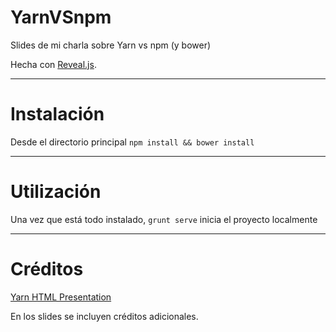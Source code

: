 # __YarnVSnpm__
Slides de mi charla sobre Yarn vs npm (y bower)

Hecha con [Reveal.js](https://github.com/hakimel/reveal.js).

---

# __Instalación__

Desde el directorio principal `npm install && bower install`

---

# __Utilización__

Una vez que está todo instalado, `grunt serve` inicia el proyecto localmente

---

# __Créditos__

[Yarn HTML Presentation](https://github.com/ibbatta/yarn-presentation (utilizada como base))

En los slides se incluyen créditos adicionales.
